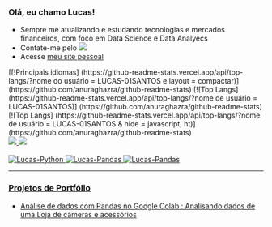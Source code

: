 ### Olá, eu chamo Lucas!

- Sempre me atualizando e estudando tecnologias e mercados financeiros, com foco em Data Science e Data Analyecs
- Contate-me pelo <a href="https://www.linkedin.com/in/lucas-souza-santos-709453165" alvo="_em branco"><img src="https://img.shields.io/badge/-LinkedIn-%230077B5?style = for-the-badge&logo = linkedin&logoColor = branco " alvo="_em branco"></a>
- Acesse [meu site pessoal](https://lucas-digital-garden.vercel.app)

<div alinhar="esquerda">
 [[!Principais idiomas] (https://github-readme-stats.vercel.app/api/top-langs/?nome do usuário = LUCAS-01SANTOS e layout = compactar)] (https://github.com/anuraghazra/github-readme-stats)
 [![Top Langs] (https://github-readme-stats.vercel.app/api/top-langs/?nome de usuário = LUCAS-01SANTOS)] (https://github.com/anuraghazra/github-readme-stats)
 [![Top Langs] (https://github-readme-stats.vercel.app/api/top-langs/?nome de usuário = LUCAS-01SANTOS & hide = javascript, ht)] (https://github.com/anuraghazra/github-readme-stats)
</div>

<div alinhar="centro">
  <a href="https://github.com/LUCAS-01SANTOS">
  <img altura="180em" src="https://github-readme-stats.vercel.app/api?nome do usuário = LUCAS-01SANTOS&show_icons = verdade&tema = escuro&include_all_commits = true&count_private = true "/>
  <img altura="180em" src="https://github-readme-stats.vercel.app/api/top-langs/?nome do usuário = LUCAS-01SANTOS&layout = compactar&langs_count = 7&tema = escuro "/>
</div >
  
<div estilo="exibição: inline_block"><br>
  <img alinhar="centro" alt="Lucas-Python" altura="40" largura="50" src="https://raw.githubusercontent.com/devicon/devicon/master/icons/python/python-original.svg">
  <img alinhar="centro" alt="Lucas-Pandas" altura="40" largura="50" src="https://cdn.jsdelivr.net/gh/devicon/devicon/icons/pandas/pandas-original-wordmark.svg" />
  <img alinhar="centro" alt="Lucas-Pandas" altura="40" largura="50" src="https://cdn.jsdelivr.net/gh/devicon/devicon/icons/jupyter/jupyter-original-wordmark.svg" />
</div >

----

### Projetos de Portfólio

- Análise de dados com Pandas no Google Colab : [Analisando dados de uma Loja de câmeras e acessórios](https://github.com/LUCAS-01SANTOS/LUCAS-01SANTOS/blob/main/Analisando_Dados_de_Uma_Loja_de_C%C3%A2meras_Fotogr%C3%A1ficas_e_Acess%C3%B3rios.ipynb)
